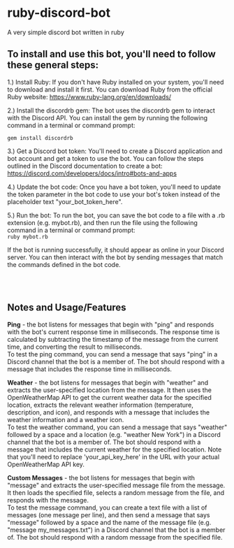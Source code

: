 # ruby-discord-bot
A very simple discord bot written in ruby

## To install and use this bot, you'll need to follow these general steps:

1.) Install Ruby: If you don't have Ruby installed on your system, you'll need to download and install it first. You can download Ruby from the official Ruby website: https://www.ruby-lang.org/en/downloads/ <br>

2.) Install the discordrb gem: The bot uses the discordrb gem to interact with the Discord API. You can install the gem by running the following command in a terminal or command prompt: <br>

`gem install discordrb`<br>

3.) Get a Discord bot token: You'll need to create a Discord application and bot account and get a token to use the bot. You can follow the steps outlined in the Discord documentation to create a bot: https://discord.com/developers/docs/intro#bots-and-apps <br>

4.) Update the bot code: Once you have a bot token, you'll need to update the token parameter in the bot code to use your bot's token instead of the placeholder text "your_bot_token_here". <br>

5.) Run the bot: To run the bot, you can save the bot code to a file with a .rb extension (e.g. mybot.rb), and then run the file using the following command in a terminal or command prompt: <br>
`ruby mybot.rb`<br>

If the bot is running successfully, it should appear as online in your Discord server. You can then interact with the bot by sending messages that match the commands defined in the bot code.

<br><br>

## Notes and Usage/Features

**Ping** - the bot listens for messages that begin with "ping" and responds with the bot's current response time in milliseconds. The response time is calculated by subtracting the timestamp of the message from the current time, and converting the result to milliseconds.<br>
To test the ping command, you can send a message that says "ping" in a Discord channel that the bot is a member of. The bot should respond with a message that includes the response time in milliseconds.<br>

**Weather** - the bot listens for messages that begin with "weather" and extracts the user-specified location from the message. It then uses the OpenWeatherMap API to get the current weather data for the specified location, extracts the relevant weather information (temperature, description, and icon), and responds with a message that includes the weather information and a weather icon.<br>
To test the weather command, you can send a message that says "weather" followed by a space and a location (e.g. "weather New York") in a Discord channel that the bot is a member of. The bot should respond with a message that includes the current weather for the specified location. Note that you'll need to replace 'your_api_key_here' in the URL with your actual OpenWeatherMap API key.<br>

**Custom Messages** - the bot listens for messages that begin with "message" and extracts the user-specified message file from the message. It then loads the specified file, selects a random message from the file, and responds with the message.<br>
To test the message command, you can create a text file with a list of messages (one message per line), and then send a message that says "message" followed by a space and the name of the message file (e.g. "message my_messages.txt") in a Discord channel that the bot is a member of. The bot should respond with a random message from the specified file.
